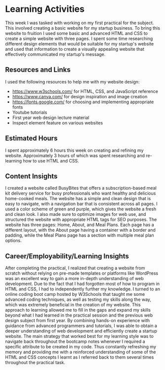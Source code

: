 # Learning Activities

This week I was tasked with working on my first practical for the subject. This involved creating a basic website for my startup business. To bring this website to fruition I used some basic and advanced HTML and CSS to create a simple website with three pages. I spent some time researching different design elements that would be suitable for my startup's website and used that information to create a visually appealing website that effectively communicated my startup's message.

## Resources and Links

I used the following resources to help me with my website design:

- https://www.w3schools.com/ for HTML, CSS, and JavaScript reference
- https://www.canva.com/ for design inspiration and image creation
- https://fonts.google.com/ for choosing and implementing appropriate fonts
- Youtube tutorials
- First year web design lecture material
- Inspect element feature on various websites

## Estimated Hours

I spent approximately 6 hours this week on creating and refining my website. Approximately 3 hours of which was spent researching and re-learning how to use HTML and CSS.

## Content Insights

I created a website called BusyBites that offers a subscription-based meal kit delivery service for busy professionals who want healthy and delicious home-cooked meals. The website has a simple and clean design that is easy to navigate, with a navigation bar that is consistent across all pages. I used a color scheme of green and purple, which gives the website a fresh and clean look. I also made sure to optimize images for web use, and structured the website with appropriate HTML tags for SEO purposes. The website has three pages: Home, About, and Meal Plans. Each page has a different layout, with the About page having a container with a border and padding, while the Meal Plans page has a section with multiple meal plan options.

## Career/Employability/Learning Insights

After completing the practical, I realized that creating a website from scratch without relying on pre-made templates or platforms like WordPress was an excellent way to gain a more in-depth understanding of web development. Due to the fact that I had forgotten most of how to program in HTML and CSS, I had to independently further my knowledge. I turned to an online coding boot camp hosted by W3Schools that taught me some advanced coding techniques, as well as testing my skills along the way, which was extremely beneficial in the creation of my website. This approach to learning allowed me to fill in the gaps and expand my skills beyond what I had learned in the practical session and the previous web design subject from first year. By combining hands-on experience with guidance from advanced programmers and tutorials, I was able to obtain a deeper understanding of web development and efficiently create a startup website. The main strategy that worked best for my learning style was to navigate back throughout the bootcamp notes whenever I required a specific attribute to be created in my code. Thus constantly refreshing my memory and providing me with a reinforced understanding of some of the HTML and CSS concepts I learnt as I referred back to them several times throughout the practical task.
